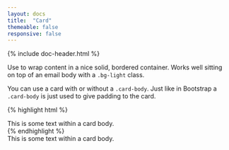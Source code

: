 ```yaml
---
layout: docs
title:  "Card"
themeable: false
responsive: false
---
```

{% include doc-header.html %}

Use to wrap content in a nice solid, bordered container. Works well sitting on top of an email body with a <code>.bg-light</code> class.

You can use a card with or without a <code>.card-body</code>. Just like in Bootstrap a <code>.card-body</code> is just used to give padding to the card.

{% highlight html %}
<div class="card">
  <div class="card-body">
    This is some text within a card body.
  </div>
</div>
{% endhighlight %}

<div class="card">
  <div class="card-body">
    This is some text within a card body.
  </div>
</div>
